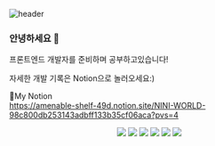 ![header](https://capsule-render.vercel.app/api?type=Rect&color=gradient&height=100&section=header&text=%20%20Welcome%20to%20NINI%20WORLD%20💻%20%20&fontSize=20&textBg=true&animation=fadeIn)

### 안녕하세요 👋

프론트엔드 개발자를 준비하며 공부하고있습니다!

자세한 개발 기록은 Notion으로 놀러오세요:)

💜My Notion <br>
https://amenable-shelf-49d.notion.site/NINI-WORLD-98c800db253143adbff133b35cf06aca?pvs=4

<div align="center">
 <img src="https://img.shields.io/badge/JavaScript-F7DF1E?style=flat&logo=JavaScript&logoColor=white"/>  <img src="https://img.shields.io/badge/React-61DAFB?style=flat&logo=React&logoColor=white"/>
  <img src="https://img.shields.io/badge/HTML5-E34F26?style=flat&logo=HTML5&logoColor=white"/>  <img src="https://img.shields.io/badge/CSS3-1572B6?style=flat&logo=CSS3&logoColor=white"/>
   <img src="https://img.shields.io/badge/Figma-F24E1E?style=flat&logo=Figma&logoColor=white"/>  <img src="https://img.shields.io/badge/Adobe Photoshop-31A8FF?style=flat&logo=Adobe Photoshop&logoColor=white"/>
</div>

<!--
**Hyemin0102/Hyemin0102** is a ✨ _special_ ✨ repository because its `README.md` (this file) appears on your GitHub profile.

Here are some ideas to get you started:

- 🔭 I’m currently working on ...
- 🌱 I’m currently learning ...
- 👯 I’m looking to collaborate on ...
- 🤔 I’m looking for help with ...
- 💬 Ask me about ...
- 📫 How to reach me: ...
- 😄 Pronouns: ...
- ⚡ Fun fact: ...
-->
